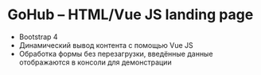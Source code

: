 <h1>GoHub &ndash; HTML/Vue JS landing page</h1>

<ul>
  <li>Bootstrap 4</li>
  <li>Динамический вывод контента с помощью Vue JS</li>
  <li>Обработка формы без перезагрузки, введённые данные отображаются в консоли для демонстрации</li>
</ul>
